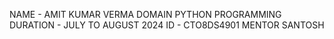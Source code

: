 NAME - AMIT KUMAR VERMA
DOMAIN PYTHON PROGRAMMING
DURATION - JULY TO AUGUST 2024
ID - CTO8DS4901
MENTOR SANTOSH
